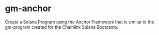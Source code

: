 # gm-anchor
Create a Solana Program using the Anchor Framework that is similar to the gm-program created for the Chainlink Solana Bootcamp.

